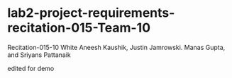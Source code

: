 # lab2-project-requirements-recitation-015-Team-10

Recitation-015-10
White
Aneesh Kaushik,
Justin Jamrowski.
Manas Gupta, and
Sriyans Pattanaik

edited for demo
